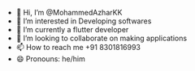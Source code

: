 - 👋 Hi, I’m @MohammedAzharKK
- 👀 I’m interested in Developing softwares
- 🌱 I’m currently a flutter developer
- 💞️ I’m looking to collaborate on making applications
- 📫 How to reach me +91 8301816993
- 😄 Pronouns: he/him

<!---
MohammedAzharKK/MohammedAzharKK is a ✨ special ✨ repository because its `README.md` (this file) appears on your GitHub profile.
You can click the Preview link to take a look at your changes.
--->
